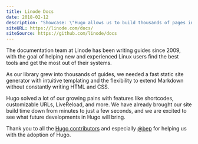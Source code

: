```yaml
---
title: Linode Docs
date: 2018-02-12
description: "Showcase: \"Hugo allows us to build thousands of pages in seconds.\""
siteURL: https://linode.com/docs/
siteSource: https://github.com/linode/docs
---
```


The documentation team at Linode has been writing guides since 2009, with the goal of helping new and experienced Linux users find the best tools and get the most out of their systems.

As our library grew into thousands of guides, we needed a fast static site generator with intuitive templating and the flexibility to extend Markdown without constantly writing HTML and CSS.

Hugo solved a lot of our growing pains with features like shortcodes, customizable URLs, LiveReload, and more. We have already brought our site build time down from minutes to just a few seconds, and we are excited to see what future developments in Hugo will bring.

Thank you to all the [Hugo contributors](https://github.com/gohugoio/hugo/graphs/contributors) and  especially [@bep](https://github.com/bep) for helping us with the adoption of Hugo.
